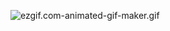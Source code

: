 ![ezgif.com-animated-gif-maker.gif](https://github.com/user-attachments/assets/a62eeebd-abed-4fc8-b496-4e95449d6c65)

